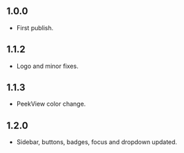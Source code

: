 ## 1.0.0
 - First publish.

## 1.1.2
 - Logo and minor fixes.
 
## 1.1.3
 - PeekView color change.

## 1.2.0
 - Sidebar, buttons, badges, focus and dropdown updated.
